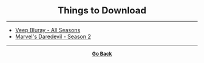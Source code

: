 <p align="center">
  <b>
  <font size="+2">Things to Download</font>
  </b>
</p>

---

  - [Veep Bluray - All Seasons](https://mega.nz/#F!UaQ0yKRS!CaZ_1eXdKrjvBpD7PHMUpQ)
  - [Marvel's Daredevil - Season 2](http://links.snahp.it/604md2hevc)

---

<p align="center">
  <b>
  <a href="https://gs1293.github.io/resource.html"> <font size="-1">Go Back</font></a>
  </b>
</p>
